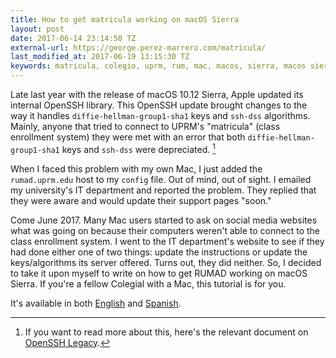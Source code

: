 ```yaml
---
title: How to get matricula working on macOS Sierra
layout: post
date: 2017-06-14 23:14:50 TZ
external-url: https://george.perez-marrero.com/matricula/
last_modified_at: 2017-06-19 13:15:30 TZ
keywords: matricula, colegio, uprm, rum, mac, macos, sierra, macos sierra
---
```


Late last year with the release of macOS 10.12 Sierra, Apple updated its internal OpenSSH library. This OpenSSH update brought changes to the way it handles `diffie-hellman-group1-sha1` keys and `ssh-dss` algorithms. Mainly, anyone that tried to connect to UPRM's "matricula" (class enrollment system) they were met with an error that both `diffie-hellman-group1-sha1` keys and `ssh-dss` were depreciated. [^1]  

When I faced this problem with my own Mac, I just added the `rumad.uprm.edu` host to my `config` file. Out of mind, out of sight. I emailed my university's IT department and reported the problem. They replied that they were aware and would update their support pages "soon."  

Come June 2017. Many Mac users started to ask on social media websites what was going on because their computers weren't able to connect to the class enrollment system. I went to the IT department's website to see if they had done either one of two things: update the instructions or update the keys/algorithms its server offered. Turns out, they did neither. So, I decided to take it upon myself to write on how to get RUMAD working on macOS Sierra. If you're a fellow Colegial with a Mac, this tutorial is for you.  

It's available in both [English](/matricula/) and [Spanish](/matricula/es/).

[^1]: If you want to read more about this, here's the relevant document on [OpenSSH Legacy](http://www.openssh.com/legacy.html).
